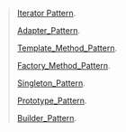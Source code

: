 > [Iterator Pattern](plantUml/Iterator_Pattern/IteratorPattern.md).
>
> [Adapter_Pattern](plantUml/Adapter_Pattern/Adapter_Pattern.md).
>
> [Template_Method_Pattern](plantUml/Template_Method_Pattern/Template_Method_Pattern.md).
>
> [Factory_Method_Pattern](plantUml/Factory_Method_Pattern/Factory_Method_Pattern.md).
>
> [Singleton_Pattern](plantUml/Singleton_Pattern/Singleton_Pattern.md).
>
> [Prototype_Pattern](plantUml/Prototype_Pattern/Prototype_Pattern.md).
>
> [Builder_Pattern](plantUml/Builder_Pattern/Builder_Pattern.md).